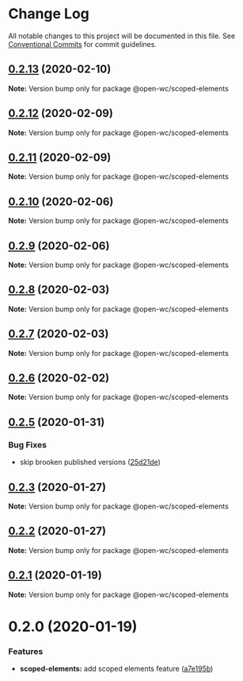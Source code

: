 # Change Log

All notable changes to this project will be documented in this file.
See [Conventional Commits](https://conventionalcommits.org) for commit guidelines.

## [0.2.13](https://github.com/open-wc/open-wc/compare/@open-wc/scoped-elements@0.2.12...@open-wc/scoped-elements@0.2.13) (2020-02-10)

**Note:** Version bump only for package @open-wc/scoped-elements





## [0.2.12](https://github.com/open-wc/open-wc/compare/@open-wc/scoped-elements@0.2.11...@open-wc/scoped-elements@0.2.12) (2020-02-09)

**Note:** Version bump only for package @open-wc/scoped-elements





## [0.2.11](https://github.com/open-wc/open-wc/compare/@open-wc/scoped-elements@0.2.10...@open-wc/scoped-elements@0.2.11) (2020-02-09)

**Note:** Version bump only for package @open-wc/scoped-elements





## [0.2.10](https://github.com/open-wc/open-wc/compare/@open-wc/scoped-elements@0.2.9...@open-wc/scoped-elements@0.2.10) (2020-02-06)

**Note:** Version bump only for package @open-wc/scoped-elements





## [0.2.9](https://github.com/open-wc/open-wc/compare/@open-wc/scoped-elements@0.2.8...@open-wc/scoped-elements@0.2.9) (2020-02-06)

**Note:** Version bump only for package @open-wc/scoped-elements





## [0.2.8](https://github.com/open-wc/open-wc/compare/@open-wc/scoped-elements@0.2.7...@open-wc/scoped-elements@0.2.8) (2020-02-03)

**Note:** Version bump only for package @open-wc/scoped-elements





## [0.2.7](https://github.com/open-wc/open-wc/compare/@open-wc/scoped-elements@0.2.6...@open-wc/scoped-elements@0.2.7) (2020-02-03)

**Note:** Version bump only for package @open-wc/scoped-elements





## [0.2.6](https://github.com/open-wc/open-wc/compare/@open-wc/scoped-elements@0.2.5...@open-wc/scoped-elements@0.2.6) (2020-02-02)

**Note:** Version bump only for package @open-wc/scoped-elements





## [0.2.5](https://github.com/open-wc/open-wc/compare/@open-wc/scoped-elements@0.2.3...@open-wc/scoped-elements@0.2.5) (2020-01-31)


### Bug Fixes

* skip brooken published versions ([25d21de](https://github.com/open-wc/open-wc/commit/25d21def522f22f98fc8c71b4c055617089c0e23))





## [0.2.3](https://github.com/open-wc/open-wc/compare/@open-wc/scoped-elements@0.2.2...@open-wc/scoped-elements@0.2.3) (2020-01-27)

**Note:** Version bump only for package @open-wc/scoped-elements





## [0.2.2](https://github.com/open-wc/open-wc/compare/@open-wc/scoped-elements@0.2.1...@open-wc/scoped-elements@0.2.2) (2020-01-27)

**Note:** Version bump only for package @open-wc/scoped-elements





## [0.2.1](https://github.com/open-wc/open-wc/compare/@open-wc/scoped-elements@0.2.0...@open-wc/scoped-elements@0.2.1) (2020-01-19)

**Note:** Version bump only for package @open-wc/scoped-elements





# 0.2.0 (2020-01-19)


### Features

* **scoped-elements:** add scoped elements feature ([a7e195b](https://github.com/open-wc/open-wc/commit/a7e195b893deaed8041b2952f51a5229e33134a1))
